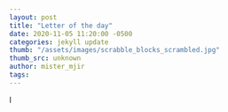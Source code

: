 ```yaml
---
layout: post
title: "Letter of the day"
date: 2020-11-05 11:20:00 -0500
categories: jekyll update
thumb: "/assets/images/scrabble_blocks_scrambled.jpg"
thumb_src: unknown
author: mister_mjir
tags:
---
```

I
